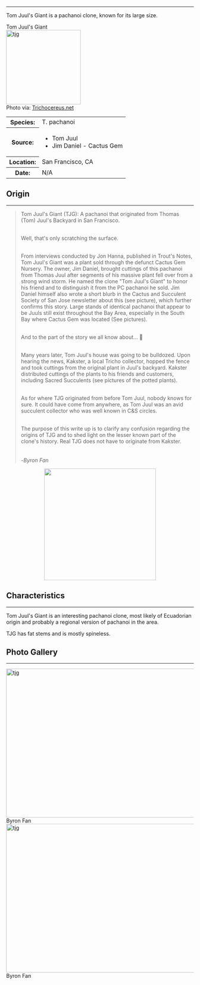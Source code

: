 <hr>

Tom Juul's Giant is a pachanoi clone, known for its large size.


<div class="infobox">
<div class="infobox-title">Tom Juul's Giant</div>
<div class="infobox-image">
<img src="./tjg3.jpg" alt="tjg" width="200">

<div class="infobox-credit">
    Photo via: <a href="https://trichocereus.net/" target="_blank">Trichocereus.net</a>
</div>

</div>
<table class="infobox-table">
<tr>
    <th class="parameter-title">Species: </th>
    <td>T. pachanoi</td>
</tr>
<tr>
    <th class="parameter-title">Source: </th>
    <td>
    <ul class="alias-name">
      <li>Tom Juul</li>
      <li>Jim Daniel - Cactus Gem</li>
    </ul>
    </td>
</tr>
<tr>
    <th class="parameter-title" >Location: </th>
    <td>San Francisco, CA</td>
</tr>
<tr>
    <th class="parameter-title">Date: </th>
    <td>N/A</td>
</tr>
</table>
<!-- <div class="infobox-title">Aliases</div> -->
<!-- <ul class="infobox-table">
    <li class="alias-name">Ogun</li>
</ul> -->
</div>



## Origin
<hr>

<blockquote>
Tom Juul's Giant (TJG): A pachanoi that originated from Thomas (Tom) Juul's Backyard in San Francisco.<br><br>

Well, that's only scratching the surface.<br><br>

From interviews conducted by Jon Hanna, published in Trout's Notes, Tom Juul's Giant was a plant sold through the defunct Cactus Gem Nursery. The owner, Jim Daniel, brought cuttings of this pachanoi from Thomas Juul after segments of his massive plant fell over from a strong wind storm. He named the clone "Tom Juul's Giant" to honor his friend and to distinguish it from the PC pachanoi he sold. Jim Daniel himself also wrote a short blurb in the Cactus and Succulent Society of San Jose newsletter about this (see picture), which further confirms this story. Large stands of identical pachanoi that appear to be Juuls still exist throughout the Bay Area, especially in the South Bay where Cactus Gem was located (See pictures).<br><br>

And to the part of the story we all know about... 🙂<br><br>

Many years later, Tom Juul's house was going to be bulldozed. Upon hearing the news, Kakster, a local Tricho collector, hopped the fence and took cuttings from the original plant in Juul's backyard. Kakster distributed cuttings of the plants to his friends and customers, including Sacred Succulents (see pictures of the potted plants).<br><br>

As for where TJG originated from before Tom Juul, nobody knows for sure. It could have come from anywhere, as Tom Juul was an avid succulent collector who was well known in C&S circles.<br><br>

The purpose of this write up is to clarify any confusion regarding the origins of TJG and to shed light on the lesser known part of the clone's history. Real TJG does not have to originate from Kakster.<br><br>    
-<em>Byron Fan</em>
</blockquote>

<p align=center>
  <img src="tjg_orign.jpg" width="300" />
</p>


## Characteristics 
<hr>

Tom Juul's Giant is an interesting pachanoi clone, most likely of Ecuadorian origin and probably a regional version of pachanoi in the area. 

TJG has fat stems and is mostly spineless.


## Photo Gallery
<hr>  

<div class="gallery-container">
<div class="gallery">
  <a target="_blank" href="./tjg1.jpg">
    <img src="./tjg1.jpg" alt="tjg" width="600" height="400">
  </a>
  <div class="desc">Byron Fan</div>
</div>
<div class="gallery">
  <a target="_blank" href="./tjg3.jpg">
    <img src="./tjg3.jpg" alt="tjg" width="600" height="400">
  </a>
  <div class="desc">Byron Fan</div>
</div>


</div>